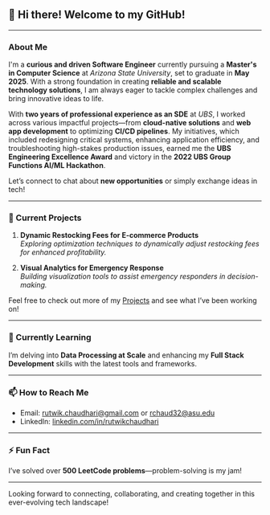 ## 👋 Hi there! Welcome to my GitHub!

---

### About Me
I'm a **curious and driven Software Engineer** currently pursuing a **Master's in Computer Science** at *Arizona State University*, set to graduate in **May 2025**. With a strong foundation in creating **reliable and scalable technology solutions**, I am always eager to tackle complex challenges and bring innovative ideas to life.

With **two years of professional experience as an SDE** at *UBS*, I worked across various impactful projects—from **cloud-native solutions** and **web app development** to optimizing **CI/CD pipelines**. My initiatives, which included redesigning critical systems, enhancing application efficiency, and troubleshooting high-stakes production issues, earned me the **UBS Engineering Excellence Award** and victory in the **2022 UBS Group Functions AI/ML Hackathon**.

Let’s connect to chat about **new opportunities** or simply exchange ideas in tech!

---

### 🔭 Current Projects 
1. **Dynamic Restocking Fees for E-commerce Products**  
    *Exploring optimization techniques to dynamically adjust restocking fees for enhanced profitability.*

2. **Visual Analytics for Emergency Response**  
    *Building visualization tools to assist emergency responders in decision-making.*

Feel free to check out more of my [Projects](https://github.com/Rutwik2708?tab=repositories) and see what I’ve been working on!

---

### 🌱 Currently Learning
I’m delving into **Data Processing at Scale** and enhancing my **Full Stack Development** skills with the latest tools and frameworks.

---

### 📫 How to Reach Me
- Email: [rutwik.chaudhari@gmail.com](mailto:rutwik.chaudhari@gmail.com) or [rchaud32@asu.edu](mailto:rchaud32@asu.edu)
- LinkedIn: [linkedin.com/in/rutwikchaudhari](https://www.linkedin.com/in/rutwikchaudhari/)

---

### ⚡ Fun Fact
I’ve solved over **500 LeetCode problems**—problem-solving is my jam!

---

Looking forward to connecting, collaborating, and creating together in this ever-evolving tech landscape!
